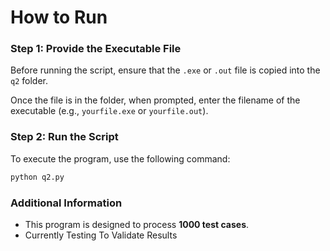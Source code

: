 # How to Run

### Step 1: Provide the Executable File

Before running the script, ensure that the `.exe` or `.out` file is copied into the `q2` folder.

Once the file is in the folder, when prompted, enter the filename of the executable (e.g., `yourfile.exe` or `yourfile.out`).



### Step 2: Run the Script

To execute the program, use the following command:

```bash
python q2.py
```

### Additional Information

- This program is designed to process **1000 test cases**.
- Currently Testing To Validate Results
